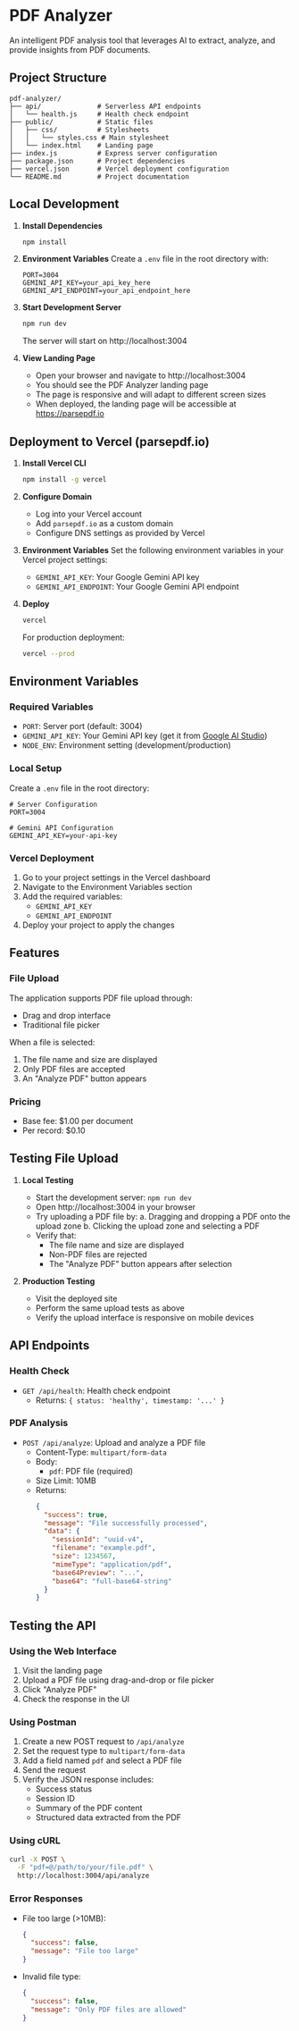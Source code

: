 # PDF Analyzer

An intelligent PDF analysis tool that leverages AI to extract, analyze, and provide insights from PDF documents.

## Project Structure

```
pdf-analyzer/
├── api/              # Serverless API endpoints
│   └── health.js     # Health check endpoint
├── public/           # Static files
│   ├── css/          # Stylesheets
│   │   └── styles.css # Main stylesheet
│   └── index.html    # Landing page
├── index.js          # Express server configuration
├── package.json      # Project dependencies
├── vercel.json       # Vercel deployment configuration
└── README.md         # Project documentation
```

## Local Development

1. **Install Dependencies**
   ```bash
   npm install
   ```

2. **Environment Variables**
   Create a `.env` file in the root directory with:
   ```
   PORT=3004
   GEMINI_API_KEY=your_api_key_here
   GEMINI_API_ENDPOINT=your_api_endpoint_here
   ```

3. **Start Development Server**
   ```bash
   npm run dev
   ```

   The server will start on http://localhost:3004

4. **View Landing Page**
   - Open your browser and navigate to http://localhost:3004
   - You should see the PDF Analyzer landing page
   - The page is responsive and will adapt to different screen sizes
   - When deployed, the landing page will be accessible at https://parsepdf.io

## Deployment to Vercel (parsepdf.io)

1. **Install Vercel CLI**
   ```bash
   npm install -g vercel
   ```

2. **Configure Domain**
   - Log into your Vercel account
   - Add `parsepdf.io` as a custom domain
   - Configure DNS settings as provided by Vercel

3. **Environment Variables**
   Set the following environment variables in your Vercel project settings:
   - `GEMINI_API_KEY`: Your Google Gemini API key
   - `GEMINI_API_ENDPOINT`: Your Google Gemini API endpoint

4. **Deploy**
   ```bash
   vercel
   ```

   For production deployment:
   ```bash
   vercel --prod
   ```

## Environment Variables

### Required Variables
- `PORT`: Server port (default: 3004)
- `GEMINI_API_KEY`: Your Gemini API key (get it from [Google AI Studio](https://makersuite.google.com/app/apikey))
- `NODE_ENV`: Environment setting (development/production)

### Local Setup
Create a `.env` file in the root directory:
```env
# Server Configuration
PORT=3004

# Gemini API Configuration
GEMINI_API_KEY=your-api-key
```

### Vercel Deployment
1. Go to your project settings in the Vercel dashboard
2. Navigate to the Environment Variables section
3. Add the required variables:
   - `GEMINI_API_KEY`
   - `GEMINI_API_ENDPOINT`
4. Deploy your project to apply the changes

## Features

### File Upload
The application supports PDF file upload through:
- Drag and drop interface
- Traditional file picker

When a file is selected:
1. The file name and size are displayed
2. Only PDF files are accepted
3. An "Analyze PDF" button appears

### Pricing
- Base fee: $1.00 per document
- Per record: $0.10

## Testing File Upload

1. **Local Testing**
   - Start the development server: `npm run dev`
   - Open http://localhost:3004 in your browser
   - Try uploading a PDF file by:
     a. Dragging and dropping a PDF onto the upload zone
     b. Clicking the upload zone and selecting a PDF
   - Verify that:
     - The file name and size are displayed
     - Non-PDF files are rejected
     - The "Analyze PDF" button appears after selection

2. **Production Testing**
   - Visit the deployed site
   - Perform the same upload tests as above
   - Verify the upload interface is responsive on mobile devices

## API Endpoints

### Health Check
- `GET /api/health`: Health check endpoint
  - Returns: `{ status: 'healthy', timestamp: '...' }`

### PDF Analysis
- `POST /api/analyze`: Upload and analyze a PDF file
  - Content-Type: `multipart/form-data`
  - Body:
    - `pdf`: PDF file (required)
  - Size Limit: 10MB
  - Returns:
    ```json
    {
      "success": true,
      "message": "File successfully processed",
      "data": {
        "sessionId": "uuid-v4",
        "filename": "example.pdf",
        "size": 1234567,
        "mimeType": "application/pdf",
        "base64Preview": "...",
        "base64": "full-base64-string"
      }
    }
    ```

## Testing the API

### Using the Web Interface
1. Visit the landing page
2. Upload a PDF file using drag-and-drop or file picker
3. Click "Analyze PDF"
4. Check the response in the UI

### Using Postman
1. Create a new POST request to `/api/analyze`
2. Set the request type to `multipart/form-data`
3. Add a field named `pdf` and select a PDF file
4. Send the request
5. Verify the JSON response includes:
   - Success status
   - Session ID
   - Summary of the PDF content
   - Structured data extracted from the PDF

### Using cURL
```bash
curl -X POST \
  -F "pdf=@/path/to/your/file.pdf" \
  http://localhost:3004/api/analyze
```

### Error Responses
- File too large (>10MB):
  ```json
  {
    "success": false,
    "message": "File too large"
  }
  ```
- Invalid file type:
  ```json
  {
    "success": false,
    "message": "Only PDF files are allowed"
  }
  ```

